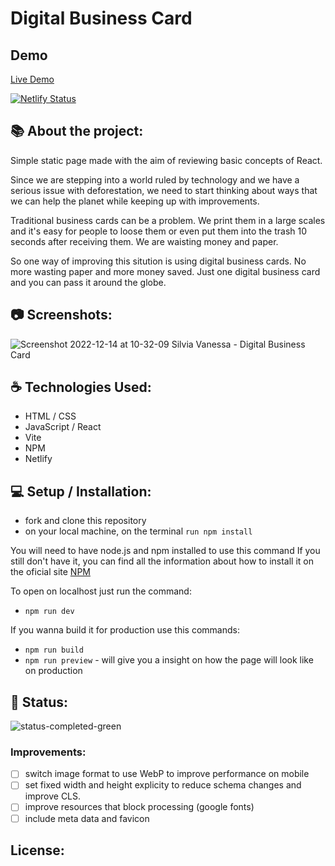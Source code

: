 # Digital Business Card

## Demo
[Live Demo](https://nessvah-businesscard.netlify.app/) 

[![Netlify Status](https://api.netlify.com/api/v1/badges/de380b04-dfd2-4f33-b9c0-2d9caa2ef157/deploy-status)](https://app.netlify.com/sites/nessvah-businesscard/deploys)

## 📚 About the project: 

Simple static page made with the aim of reviewing basic concepts of React.

Since we are stepping into a world ruled by technology and we have a serious issue with deforestation, we need to start thinking about ways that we can help the planet while keeping up with improvements.

Traditional business cards can be a problem. We print them in a large scales and it's easy for people to loose them or even put them into the trash 10 seconds after receiving them. We are waisting money and paper.

So one way of improving this sitution is using digital business cards. No more wasting paper and more money saved. Just one digital business card and you can pass it around the globe.

## 📷 Screenshots:
![Screenshot 2022-12-14 at 10-32-09 Silvia Vanessa - Digital Business Card](https://user-images.githubusercontent.com/76852822/207575305-785fb0e5-60dd-473c-9419-394a8c4f98b6.png)

## ☕️ Technologies Used: 

- HTML / CSS
- JavaScript / React
- Vite
- NPM
- Netlify

## 💻 Setup / Installation: 

- fork and clone this repository
- on your local machine, on the terminal `run npm install`  

You will need to have node.js and npm installed to use this command
If you still don't have it, you can find all the information about how to install it on the oficial site [NPM](https://docs.npmjs.com/downloading-and-installing-node-js-and-npm)

To open on localhost just run the command:
- `npm run dev`

If you wanna build it for production use this commands:
- `npm run build`
- `npm run preview` - will give you a insight on how the page will look like on production


## 📶 Status:

![status-completed-green](https://user-images.githubusercontent.com/76852822/207579871-6a55c073-4c10-4f37-9e49-1a761c4a7d31.svg)

### Improvements:

- [ ] switch image format to use WebP to improve performance on mobile
- [ ] set fixed width and height explicity to reduce schema changes and improve CLS.
- [ ] improve resources that block processing (google fonts)
- [ ] include meta data and favicon

## License: 
